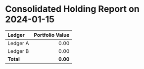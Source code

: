 # Consolidated Holding Report on 2024-01-15

| Ledger | Portfolio Value |
|:---|---:|
| Ledger A | 0.00 |
| Ledger B | 0.00 |
| **Total** | **0.00** |